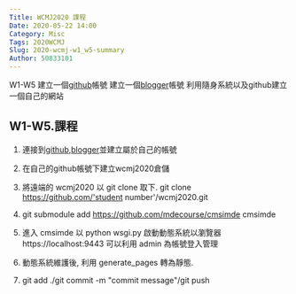 ```yaml
---
Title: WCMJ2020 課程
Date: 2020-05-22 14:00
Category: Misc
Tags: 2020WCMJ
Slug: 2020-wcmj-w1_w5-summary
Author: 50833101
---
```


W1-W5
建立一個[github]帳號
建立一個[blogger]帳號
利用隨身系統以及github建立一個自己的網站

[github]:https://github.com/
[blogger]:https://www.blogger.com/
<!-- PELICAN_END_SUMMARY -->
W1-W5.課程
----

1.  連接到[github],[blogger]並建立屬於自己的帳號

2.  在自己的github帳號下建立wcmj2020倉儲

3.  將遠端的 wcmj2020 以 git clone 取下. git clone https://github.com/'student number'/wcmj2020.git

4.  git submodule add https://github.com/mdecourse/cmsimde cmsimde

5.  進入 cmsimde 以 python wsgi.py 啟動動態系統以瀏覽器 https://localhost:9443 可以利用 admin 為帳號登入管理

6.  動態系統維護後, 利用 generate_pages 轉為靜態.

7.  git add ./git commit -m "commit message"/git push